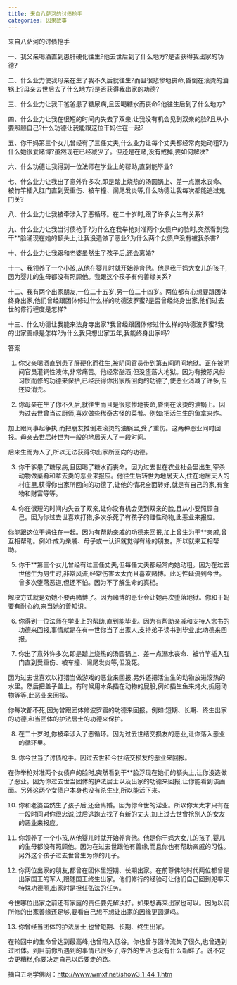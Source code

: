 ```yaml
---
title: 来自八萨河的讨债抢手
categories: 因果故事
---
```



来自八萨河的讨债抢手

一、我父亲喝酒直到患肝硬化往生?他去世后到了什么地方?是否获得我出家的功德?

二、什么业力使我母亲在生了我不久后就往生?而且很悲惨地丧命,昏倒在滚烫的油锅上?母亲去世后去了什么地方?是否获得我出家的功德?

三、什么业力让我干爸爸患了糖尿病,且因喝糖水而丧命?他往生后到了什么地方?

四、什么业力让我在很短的时间内失去了双亲,让我没有机会见到双亲的脸?且从小要照顾自己?什么功德让我能跟这位干妈住在一起?

五、你干妈第三个女儿曾经有了三任丈夫,什么业力让每个丈夫都经常向她动粗?为什么她很爱赌博?虽然现在已经减少了。但还是在赌,没有戒掉,要如何解决?

六、什么功德让我得到一位法师在学业上的帮助,直到能毕业?

七、什么业力让我出了意外许多次,即是踏上烧热的汤圆锅上、差一点溺水丧命、被竹竿插入肛门直到受重伤、被车撞、阑尾发炎等,什么功德让我每次都能逃过鬼门关?

八、什么业力让我被牵涉入了恶循环。在二十岁时,跟了许多女生有关系?

九、什么业力让我当讨债枪手?为什么在我举枪对准两个女债户的脸时,突然看到我干**脸涌现在她的额头上,让我没造做了恶业?为什么两个女债户没有被我杀害?

十、什么业力让我跟和老婆虽然生了孩子后,还会离婚?

十一、我领养了一个小孩,从他在婴儿时就开始养育他。他是我干妈大女儿的孩子,因为婴儿的生母都没有照顾他。我跟这个孩子有何善缘关系?

十二、我有两个出家朋友,一位二十五岁,另一位二十四岁。两位都有心想要跟团体终身出家,他们曾经跟团体修过什么样的功德波罗蜜?是否曾经终身出家,他们过去世的修行程度是怎样?

十三、什么功德让我能来法身寺出家?我曾经跟团体修过什么样的功德波罗蜜?我的出家善缘是怎样?为什么我只想出家五年,我能终身出家吗?

答案

1. 你父亲喝酒直到患了肝硬化而往生,被阴间官员带到第五间阴间地狱。正在被阴间官员灌铜性液体,非常痛苦。他经常酗酒,但没堕落大地狱。因为有按照风俗习惯而修的功德来保护,已经获得你出家所回向的功德了,使恶业消减了许多,但还没消完。

2. 你母亲在生了你不久后,就往生而且是很悲惨地丧命,昏倒在滚烫的油锅上。因为过去世曾当过厨师,喜欢做些稀奇古怪的菜肴。例如:把活生生的鱼拿来炸。

加上跟同事起争执,而把朋友推倒进滚烫的油锅里,受了重伤。这两种恶业同时回报。母亲去世后转世为一般的地居天人了一段时间。

后来生而为人了,所以无法获得你出家所回向的功德。

3. 你干爹患了糖尿病,且因喝了糖水而丧命。因为过去世在农业社会里出生,宰杀动物做菜肴和拿去卖的恶业来报应。他往生后转世为地居天人,住在地居天人的村庄里,获得你出家所回向的功德了,让他的情况全面转好,就是有自己的家,有食物和财富等等。

4. 你在很短的时间内失去了双亲,让你没有机会见到双亲的脸,且从小要照顾自己。因为你过去世喜欢打猎,多次杀死了有孩子的雌性动物,此恶业来报应。

你能跟这位干妈住在一起。因为有帮助亲戚的功德来回报,加上曾生为干**亲戚,曾互相帮助。例如:成为亲戚、母子或一认识就觉得有缘的朋友。所以就来互相帮助。

5. 你干**第三个女儿曾经有过三任丈夫,但每任丈夫都经常向她动粗。因为在过去世他生为男生时,非常风流,经常伤害太太而且喜欢赌博。此习性延流到今世。曾多次堕落恶道,但还不怕。因为不了解生命的真相。

解决方式就是劝她不要再赌博了。因为赌博的恶业会让她再次堕落地狱。你和干妈要有耐心的,来当她的善知识。

6. 你得到一位法师在学业上的帮助,直到能毕业。因为有帮助亲戚和支持人念书的功德来回报,事情就是在有一世你当了出家人,支持弟子读书到毕业,此功德来回报。

7. 你出了意外许多次,即是踏上烧热的汤圆锅上、差一点溺水丧命、被竹竿插入肛门直到受重伤、被车撞、阑尾发炎等,但没死。

因为过去世喜欢以打猎当做游戏的恶业来回报,另外还把活生生的动物放进滚热的水里。然后把盖子盖上。有时候用木条插在动物的屁股,例如插生鱼来烤火,折磨动物等等,此恶业来回报。

你每次都不死,因为曾跟团体修波罗蜜的功德来回报。例如:短期、长期、终生出家的功德,和当团体的护法居士的功德来保护。

8. 在二十岁时,你被牵涉入了恶循环。因为过去世结交损友的恶业,让你落入恶业的循环里。

9. 你今世当了讨债枪手。因过去世和今世结交损友的恶业来回报。

在你举枪对准两个女债户的脸时,突然看到干**脸浮现在她们的额头上,让你没造做了恶业。因为你过去世当团体的护法居士以及出家的功德来回报,让你能看到该画面。另外这两个女债户本身也没有杀生业,所以能活下来。

10. 你和老婆虽然生了孩子后,还会离婚。因为你今世的淫业。所以你太太才只有在一段时间对你很忠诚,过后逃跑去找了有新的丈夫,加上过去世曾抢别人的女友的恶业来报应。

11. 你领养了一个小孩,从他婴儿时就开始养育他。他是你干妈大女儿的孩子,婴儿的生母都没有照顾他。因为在过去世跟他有善缘,而且你也有帮助亲戚的习性。另外这个孩子过去世曾生为你的儿子。

12. 你两位出家的朋友,都曾在团体里短期、长期出家。在前尊佛陀时代两位都曾是出家国王的军人,跟随国王终生出家。他们修行的经验可让他们自己回到兜率天特殊功德圈,出家时是担任弘法的任务。

今世哪位出家之前还有家庭的责任要先解决好。如果想再来出家也可以。因为以前所修的出家善缘还足够,要看自己想不想让出家的因缘更圆满吗。

13. 你曾经当团体的护法居士,也曾短期、长期、终生出家。

在轮回中的生命曾达到最高峰,也曾陷入低谷。你也曾与团体流失了很久,也曾遇到过团体。到目前你所遇到的事情已很多了,寺外的生活也没有什么新鲜了。说不定会更糟糕,你要决定自己以后要走的路。


摘自五明学佛网：http://www.wmxf.net/show3_1_44_1.htm